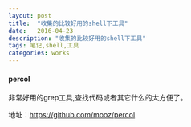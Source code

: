 ```yaml
---
layout: post
title:  "收集的比较好用的shell下工具"
date:   2016-04-23
description: "收集的比较好用的shell下工具"
tags: 笔记,shell,工具
categories: works
---
```


#### percol 
非常好用的grep工具,查找代码或者其它什么的太方便了。

地址：https://github.com/mooz/percol



